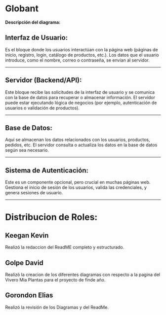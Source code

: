 # Globant
**Descripción del diagrama:**

## Interfaz de Usuario:
Es el bloque donde los usuarios interactúan con la página web (páginas de inicio, registro, login, catálogo de productos, etc.).
Los datos que el usuario introduce, como el nombre, correo o contraseña, se envían al servidor.

---

## Servidor (Backend/API):
Este bloque recibe las solicitudes de la interfaz de usuario y se comunica con la base de datos para recuperar o almacenar información.
El servidor puede estar ejecutando lógica de negocios (por ejemplo, autenticación de usuarios o validación de productos).

---

## Base de Datos:
Aquí se almacenan los datos relacionados con los usuarios, productos, pedidos, etc.
El servidor consulta o actualiza los datos en la base de datos según sea necesario.

---

## Sistema de Autenticación:
Este es un componente opcional, pero crucial en muchas páginas web.
Gestiona el inicio de sesión de los usuarios, valida las credenciales, y genera sesiones de usuario.

---

# **Distribucion de Roles:**
## **Keegan Kevin**
Realizó la redaccion del ReadME completo y estructurado.
## **Golpe David**
Realizó la creacion de los diferentes diagramas con respecto a la pagina del Vivero Mia Plantas para el proyecto de finde año.
## **Gorondon Elias**
Realizó la revisión de los Diagramas y del ReadMe.
